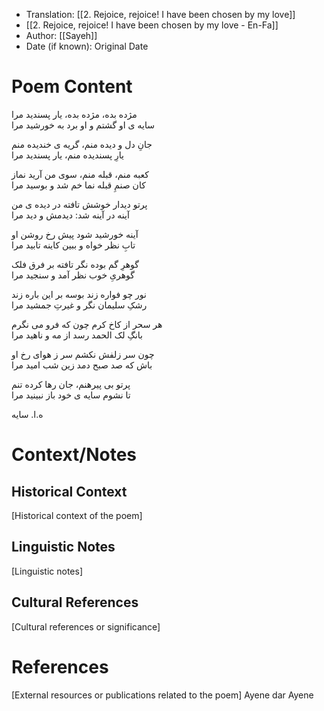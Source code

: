 
- Translation: [[2. Rejoice, rejoice! I have been chosen by my love]] 
- [[2. Rejoice, rejoice! I have been chosen by my love - En-Fa]]
- Author: [[Sayeh]]
- Date (if known): Original Date


# Poem Content
مژده بده، مژده بده، یار پسندید مرا  
سایه ی او گشتم و او برد به خورشید مرا  
  
جانِ دل و دیده منم، گریه ی خندیده منم  
یارِ پسندیده منم، یار پسندید مرا  
  
کعبه منم، قبله منم، سوی من آرید نماز  
کان صنمِ قبله نما خم شد و بوسید مرا  
  
پرتو دیدار خوشش تافته در دیده ی من  
آینه در آینه شد: دیدمش و دید مرا  
  
آینه خورشید شود پیش رخ روشن او  
تابِ نظر خواه و ببین کاینه تابید مرا  
  
گوهرِ گم بوده نگر تافته بر فرق فلک  
گوهریِ خوب نظر آمد و سنجید مرا  
  
نور چو فواره زند بوسه بر این باره زند  
رشکِ سلیمان نگر و غیرتِ جمشید مرا  
  
هر سحر از کاخ کرم چون که فرو می نگرم  
بانگِ لک الحمد رسد از مه و ناهید مرا  
  
چون سر زلفش نکشم سر ز هوای رخ او  
باش که صد صبح دمد زین شب امید مرا  
  
پرتو بی پیرهنم، جان رها کرده تنم  
تا نشوم سایه ی خود باز نبینید مرا

ه.ا. سایه



# Context/Notes
## Historical Context
[Historical context of the poem]

## Linguistic Notes
[Linguistic notes]

## Cultural References
[Cultural references or significance]

# References
[External resources or publications related to the poem]
Ayene dar Ayene